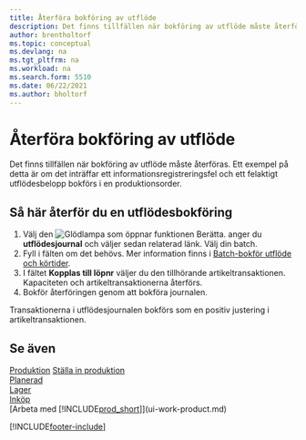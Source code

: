 ```yaml
---
title: Återföra bokföring av utflöde
description: Det finns tillfällen när bokföring av utflöde måste återföras. Det här avsnittet beskriver proceduren för att återföra utflödesbokföringen.
author: brentholtorf
ms.topic: conceptual
ms.devlang: na
ms.tgt_pltfrm: na
ms.workload: na
ms.search.form: 5510
ms.date: 06/22/2021
ms.author: bholtorf
---
```

# Återföra bokföring av utflöde

Det finns tillfällen när bokföring av utflöde måste återföras. Ett exempel på detta är om det inträffar ett informationsregistreringsfel och ett felaktigt utflödesbelopp bokförs i en produktionsorder.  

## Så här återför du en utflödesbokföring

1. Välj den ![Glödlampa som öppnar funktionen Berätta.](media/ui-search/search_small.png "Berätta för mig vad du vill göra") anger du **utflödesjournal** och väljer sedan relaterad länk. Välj din batch.  
2. Fyll i fälten om det behövs. Mer information finns i [Batch-bokför utflöde och körtider](production-how-to-post-output-quantity.md).
3. I fältet **Kopplas till löpnr** väljer du den tillhörande artikeltransaktionen. Kapaciteten och artikeltransaktionerna återförs.  
4. Bokför återföringen genom att bokföra journalen.  

Transaktionerna i utflödesjournalen bokförs som en positiv justering i artikeltransaktionen.  

## Se även

 [Produktion](production-manage-manufacturing.md) [Ställa in produktion](production-configure-production-processes.md)  
 [Planerad](production-planning.md)  
 [Lager](inventory-manage-inventory.md)  
 [Inköp](purchasing-manage-purchasing.md)  
 [Arbeta med [!INCLUDE[prod_short](includes/prod_short.md)]](ui-work-product.md)  


[!INCLUDE[footer-include](includes/footer-banner.md)]